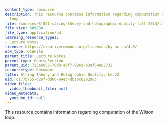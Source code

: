 ```yaml
---
content_type: resource
description: This resource contains information regarding computation of the Wilson
  loop.
file: /courses/8-821-string-theory-and-holographic-duality-fall-2014/c177b755d26fdd6084ecdb1bc02b298c_MIT8_821S15_Lec22.pdf
file_size: 309884
file_type: application/pdf
learning_resource_types:
- Lecture Notes
license: https://creativecommons.org/licenses/by-nc-sa/4.0/
ocw_type: OCWFile
parent_title: Lecture Notes
parent_type: CourseSection
parent_uid: 725a6055-78d0-a6f7-9969-b3af54e85732
resourcetype: Document
title: String Theory and Holographic Duality, Lec22
uid: c177b755-d26f-dd60-84ec-db1bc02b298c
video_files:
  video_thumbnail_file: null
video_metadata:
  youtube_id: null
---
```

This resource contains information regarding computation of the Wilson loop.
